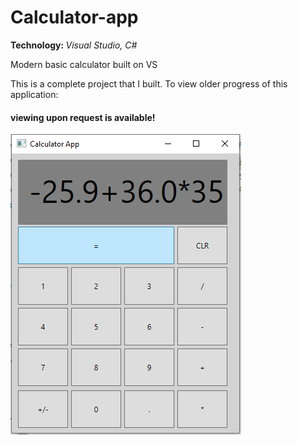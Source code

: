 # Calculator-app
<b>Technology: </b><i>Visual Studio, C#</i>

Modern basic calculator built on VS

This is a complete project that I built. To view older progress of this application: <h4>viewing upon request is available!</h4> 

<img src = "Capture.PNG">
